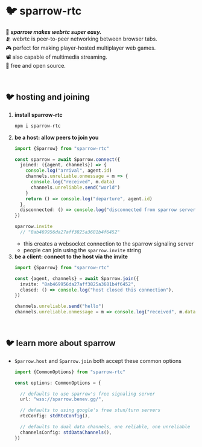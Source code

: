 
# 🐦 sparrow-rtc

🌟 ***sparrow makes webrtc super easy.***  
🫂 webrtc is peer-to-peer networking between browser tabs.  
🎮 perfect for making player-hosted multiplayer web games.  
📽️ also capable of multimedia streaming.  
💖 free and open source.  

<br/>

## 🐦 hosting and joining

1. **install sparrow-rtc**
    ```sh
    npm i sparrow-rtc
    ```
1. **be a host: allow peers to join you**
    ```ts
    import {Sparrow} from "sparrow-rtc"

    const sparrow = await Sparrow.connect({
      joined: ({agent, channels}) => {
        console.log("arrival", agent.id)
        channels.unreliable.onmessage = m => {
          console.log("received", m.data)
          channels.unreliable.send("world")
        }
        return () => console.log("departure", agent.id)
      },
      disconnected: () => console.log("disconnected from sparrow server"),
    })

    sparrow.invite
      // "8ab469956da27aff3825a3681b4f6452"
    ```
    - this creates a websocket connection to the sparrow signaling server
    - people can join using the `sparrow.invite` string
1. **be a client: connect to the host via the invite**
    ```ts
    import {Sparrow} from "sparrow-rtc"

    const {agent, channels} = await Sparrow.join({
      invite: "8ab469956da27aff3825a3681b4f6452",
      closed: () => console.log("host closed this connection"),
    })

    channels.unreliable.send("hello")
    channels.unreliable.onmessage = m => console.log("received", m.data)
    ```

<br/>

## 🐦 learn more about sparrow

- `Sparrow.host` and `Sparrow.join` both accept these common options
  ```ts
  import {CommonOptions} from "sparrow-rtc"

  const options: CommonOptions = {

    // defaults to use sparrow's free signaling server
    url: "wss://sparrow.benev.gg/",

    // defaults to using google's free stun/turn servers
    rtcConfig: stdRtcConfig(),

    // defaults to dual data channels, one reliable, one unreliable
    channelsConfig: stdDataChannels(),
  })
  ```

